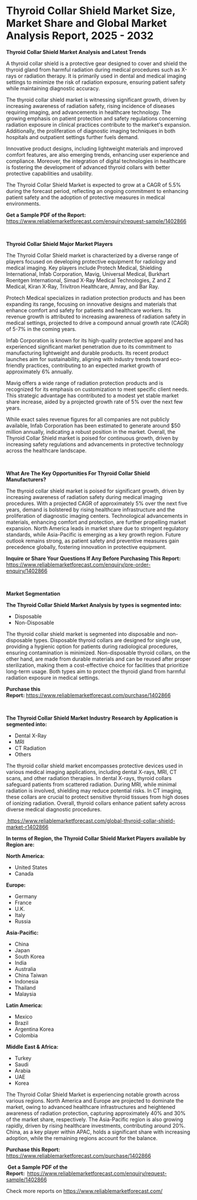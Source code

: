 <p><h1>Thyroid Collar Shield Market Size, Market Share and Global Market Analysis Report, 2025 - 2032</h1></p><p><strong>Thyroid Collar Shield Market Analysis and Latest Trends</strong></p>
<p><p>A thyroid collar shield is a protective gear designed to cover and shield the thyroid gland from harmful radiation during medical procedures such as X-rays or radiation therapy. It is primarily used in dental and medical imaging settings to minimize the risk of radiation exposure, ensuring patient safety while maintaining diagnostic accuracy.</p><p>The thyroid collar shield market is witnessing significant growth, driven by increasing awareness of radiation safety, rising incidence of diseases requiring imaging, and advancements in healthcare technology. The growing emphasis on patient protection and safety regulations concerning radiation exposure in clinical practices contribute to the market's expansion. Additionally, the proliferation of diagnostic imaging techniques in both hospitals and outpatient settings further fuels demand.</p><p>Innovative product designs, including lightweight materials and improved comfort features, are also emerging trends, enhancing user experience and compliance. Moreover, the integration of digital technologies in healthcare is fostering the development of advanced thyroid collars with better protective capabilities and usability. </p><p>The Thyroid Collar Shield Market is expected to grow at a CAGR of 5.5% during the forecast period, reflecting an ongoing commitment to enhancing patient safety and the adoption of protective measures in medical environments.</p></p>
<p><strong>Get a Sample PDF of the Report:&nbsp;</strong> <a href="https://www.reliablemarketforecast.com/enquiry/request-sample/1402866?utm_campaign=1875&utm_medium=2&utm_source=Github&utm_content=ia&utm_term=12012025&utm_id=thyroid-collar-shield">https://www.reliablemarketforecast.com/enquiry/request-sample/1402866</a></p>
<p>&nbsp;</p>
<p><strong>Thyroid Collar Shield Major Market Players</strong></p>
<p><p>The Thyroid Collar Shield market is characterized by a diverse range of players focused on developing protective equipment for radiology and medical imaging. Key players include Protech Medical, Shielding International, Infab Corporation, Mavig, Universal Medical, Burkhart Roentgen International, Simad X-Ray Medical Technologies, Z and Z Medical, Kiran X-Ray, Trivitron Healthcare, Amray, and Bar Ray.</p><p>Protech Medical specializes in radiation protection products and has been expanding its range, focusing on innovative designs and materials that enhance comfort and safety for patients and healthcare workers. Its revenue growth is attributed to increasing awareness of radiation safety in medical settings, projected to drive a compound annual growth rate (CAGR) of 5-7% in the coming years.</p><p>Infab Corporation is known for its high-quality protective apparel and has experienced significant market penetration due to its commitment to manufacturing lightweight and durable products. Its recent product launches aim for sustainability, aligning with industry trends toward eco-friendly practices, contributing to an expected market growth of approximately 6% annually.</p><p>Mavig offers a wide range of radiation protection products and is recognized for its emphasis on customization to meet specific client needs. This strategic advantage has contributed to a modest yet stable market share increase, aided by a projected growth rate of 5% over the next few years.</p><p>While exact sales revenue figures for all companies are not publicly available, Infab Corporation has been estimated to generate around $50 million annually, indicating a robust position in the market. Overall, the Thyroid Collar Shield market is poised for continuous growth, driven by increasing safety regulations and advancements in protective technology across the healthcare landscape.</p></p>
<p>&nbsp;</p>
<p><strong>What Are The Key Opportunities For Thyroid Collar Shield Manufacturers?</strong></p>
<p><p>The thyroid collar shield market is poised for significant growth, driven by increasing awareness of radiation safety during medical imaging procedures. With a projected CAGR of approximately 5% over the next five years, demand is bolstered by rising healthcare infrastructure and the proliferation of diagnostic imaging centers. Technological advancements in materials, enhancing comfort and protection, are further propelling market expansion. North America leads in market share due to stringent regulatory standards, while Asia-Pacific is emerging as a key growth region. Future outlook remains strong, as patient safety and preventive measures gain precedence globally, fostering innovation in protective equipment.</p></p>
<p><strong>Inquire or Share Your Questions If Any Before Purchasing This Report:</strong> <a href="https://www.reliablemarketforecast.com/enquiry/pre-order-enquiry/1402866?utm_campaign=1875&utm_medium=2&utm_source=Github&utm_content=ia&utm_term=12012025&utm_id=thyroid-collar-shield">https://www.reliablemarketforecast.com/enquiry/pre-order-enquiry/1402866</a></p>
<p>&nbsp;</p>
<p><strong>Market Segmentation</strong></p>
<p><strong>The Thyroid Collar Shield Market Analysis by types is segmented into:</strong></p>
<p><ul><li>Disposable</li><li>Non-Disposable</li></ul></p>
<p><p>The thyroid collar shield market is segmented into disposable and non-disposable types. Disposable thyroid collars are designed for single use, providing a hygienic option for patients during radiological procedures, ensuring contamination is minimized. Non-disposable thyroid collars, on the other hand, are made from durable materials and can be reused after proper sterilization, making them a cost-effective choice for facilities that prioritize long-term usage. Both types aim to protect the thyroid gland from harmful radiation exposure in medical settings.</p></p>
<p><strong>Purchase this Report:&nbsp;</strong><a href="https://www.reliablemarketforecast.com/purchase/1402866?utm_campaign=1875&utm_medium=2&utm_source=Github&utm_content=ia&utm_term=12012025&utm_id=thyroid-collar-shield">https://www.reliablemarketforecast.com/purchase/1402866</a></p>
<p>&nbsp;</p>
<p><strong>The Thyroid Collar Shield Market Industry Research by Application is segmented into:</strong></p>
<p><ul><li>Dental X-Ray</li><li>MRI</li><li>CT Radiation</li><li>Others</li></ul></p>
<p><p>The thyroid collar shield market encompasses protective devices used in various medical imaging applications, including dental X-rays, MRI, CT scans, and other radiation therapies. In dental X-rays, thyroid collars safeguard patients from scattered radiation. During MRI, while minimal radiation is involved, shielding may reduce potential risks. In CT imaging, these collars are crucial to protect sensitive thyroid tissues from high doses of ionizing radiation. Overall, thyroid collars enhance patient safety across diverse medical diagnostic procedures.</p></p>
<p><a href="https://www.reliablemarketforecast.com/global-thyroid-collar-shield-market-r1402866?utm_campaign=1875&utm_medium=2&utm_source=Github&utm_content=ia&utm_term=12012025&utm_id=thyroid-collar-shield">&nbsp;https://www.reliablemarketforecast.com/global-thyroid-collar-shield-market-r1402866</a></p>
<p><strong>In terms of Region, the Thyroid Collar Shield Market Players available by Region are:</strong></p>
<p>
    <p> <strong> North America: </strong>
        <ul>
            <li>United States</li>
            <li>Canada</li>
        </ul>
        </p> 
    <p> <strong> Europe: </strong>
        <ul>
            <li>Germany</li>
            <li>France</li>
            <li>U.K.</li>
            <li>Italy</li>
            <li>Russia</li>
        </ul>
        </p> 
    <p> <strong> Asia-Pacific: </strong>
        <ul>
            <li>China</li>
            <li>Japan</li>
            <li>South Korea</li>
            <li>India</li>
            <li>Australia</li>
            <li>China Taiwan</li>
            <li>Indonesia</li>
            <li>Thailand</li>
            <li>Malaysia</li>
        </ul>
        </p> 
    <p> <strong> Latin America: </strong>
        <ul>
            <li>Mexico</li>
            <li>Brazil</li>
            <li>Argentina Korea</li>
            <li>Colombia</li>
        </ul>
        </p> 
    <p> <strong> Middle East & Africa: </strong>
        <ul>
            <li>Turkey</li>
            <li>Saudi</li>
            <li>Arabia</li>
            <li>UAE</li>
            <li>Korea</li>
        </ul>
    </p>
    </p>
<p><p>The Thyroid Collar Shield Market is experiencing notable growth across various regions. North America and Europe are projected to dominate the market, owing to advanced healthcare infrastructures and heightened awareness of radiation protection, capturing approximately 40% and 30% of the market share, respectively. The Asia-Pacific region is also growing rapidly, driven by rising healthcare investments, contributing around 20%. China, as a key player within APAC, holds a significant share with increasing adoption, while the remaining regions account for the balance.</p></p>
<p><strong>Purchase this Report: </strong><a href="https://www.reliablemarketforecast.com/purchase/1402866?utm_campaign=1875&utm_medium=2&utm_source=Github&utm_content=ia&utm_term=12012025&utm_id=thyroid-collar-shield">https://www.reliablemarketforecast.com/purchase/1402866</a></p>
<p>&nbsp;<strong>Get a Sample PDF of the Report:&nbsp;&nbsp;</strong><a href="https://www.reliablemarketforecast.com/enquiry/request-sample/1402866?utm_campaign=1875&utm_medium=2&utm_source=Github&utm_content=ia&utm_term=12012025&utm_id=thyroid-collar-shield">https://www.reliablemarketforecast.com/enquiry/request-sample/1402866</a></p>
<p><strong></strong></p>
<p>Check more reports on <a href="https://www.reliablemarketforecast.com/?utm_campaign=1875&utm_medium=2&utm_source=Github&utm_content=ia&utm_term=12012025&utm_id=thyroid-collar-shield">https://www.reliablemarketforecast.com/</a></p>